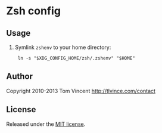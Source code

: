 # Zsh config

## Usage

1. Symlink `zshenv` to your home directory:

        ln -s "$XDG_CONFIG_HOME/zsh/.zshenv" "$HOME"

## Author

Copyright 2010-2013 Tom Vincent <http://tlvince.com/contact>

## License

Released under the [MIT license][license].

  [license]: http://tlvince.mit-license.org/
